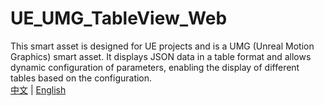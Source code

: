 # UE_UMG_TableView_Web
This smart asset is designed for UE projects and is a UMG (Unreal Motion Graphics) smart asset. It displays JSON data in a table format and allows dynamic configuration of parameters, enabling the display of different tables based on the configuration.  
[中文](README_CN.md) | [English](README.md) 
